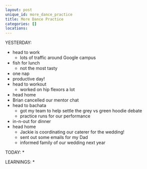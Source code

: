 ```yaml
---
layout: post
unique_id: more_dance_practice
title: More Dance Practice
categories: []
locations: 
---
```


YESTERDAY:
* head to work
  * lots of traffic around Google campus
* fish for lunch
  * not the most tasty
* one nap
* productive day!
* head to workout
  * worked on hip flexors a lot
* head home
* Brian cancelled our mentor chat
* head to bachata
  * got my team to help settle the grey vs green hoodie debate
  * practice runs for our performance
* in-n-out for dinner
* head home
  * Jackie is coordinating our caterer for the wedding!
  * sent out some emails for my Dad
  * informed family of our wedding next year

TODAY:
* 

LEARNINGS:
* 
